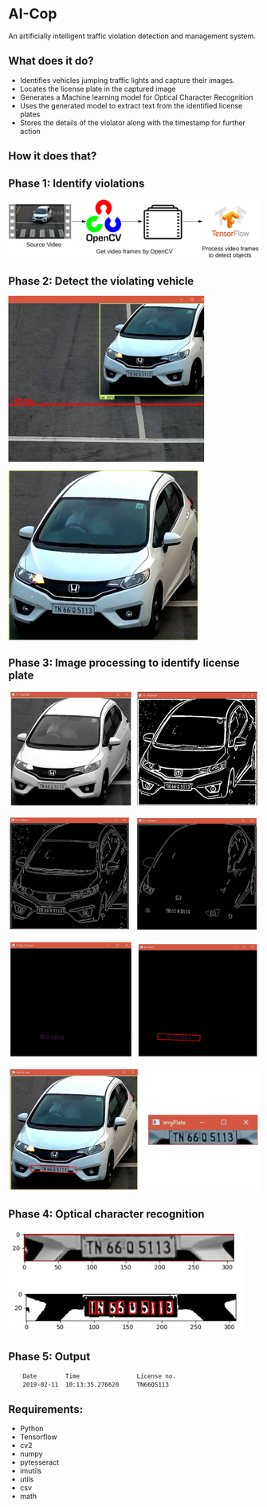 # AI-Cop
An artificially intelligent traffic violation detection and management system.

## What does it do?
- Identifies vehicles jumping traffic lights and capture their images.
- Locates the license plate in the captured image
- Generates a Machine learning model for Optical Character Recognition
- Uses the generated model to extract text from the identified license plates
- Stores the details of the violator along with the timestamp for further action

## How it does that?

## Phase 1: Identify violations

![identify](/readme_img/Picture2.png)

## Phase 2: Detect the violating vehicle

![identify1](/readme_img/Picture3.png)

![identify2](/readme_img/Picture4.png)

## Phase 3: Image processing to identify license plate

![imgpro1](/readme_img/Picture5.PNG)

![imgpro2](/readme_img/Picture6.PNG)

![imgpro3](/readme_img/Picture7.PNG)

![imgpro4](/readme_img/Picture8.PNG)

## Phase 4: Optical character recognition

![ocr1](/readme_img/Picture9.png)

## Phase 5: Output

```bash
    Date        Time                License no.
    2019-02-11  10:13:35.276620     TN66QS113
```

## Requirements:
- Python
- Tensorflow
- cv2
- numpy
- pytesseract
- imutils
- utils
- csv
- math